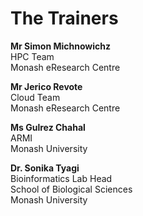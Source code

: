 The Trainers
============

**Mr Simon Michnowichz** <br>
HPC Team <br>
Monash eResearch Centre <br>

**Mr Jerico Revote** <br>
Cloud Team <br>
Monash eResearch Centre <br>

**Ms Gulrez Chahal** <br>
ARMI <br>
Monash University <br>

**Dr. Sonika Tyagi** <br>
Bioinformatics Lab Head <br>
School of Biological Sciences <br>
Monash University <br>
